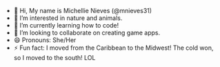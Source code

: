 - 👋 Hi, My name is Michellie Nieves (@mnieves31)
- 👀 I’m interested in nature and animals.
- 🌱 I’m currently learning how to code!
- 💞️ I’m looking to collaborate on creating game apps.
- 😄 Pronouns: She/Her
- ⚡ Fun fact: I moved from the Caribbean to the Midwest! The cold won, so I moved to the south! LOL

<!---
mnieves31/mnieves31 is a ✨ special ✨ repository because its `README.md` (this file) appears on your GitHub profile.
You can click the Preview link to take a look at your changes.
--->
